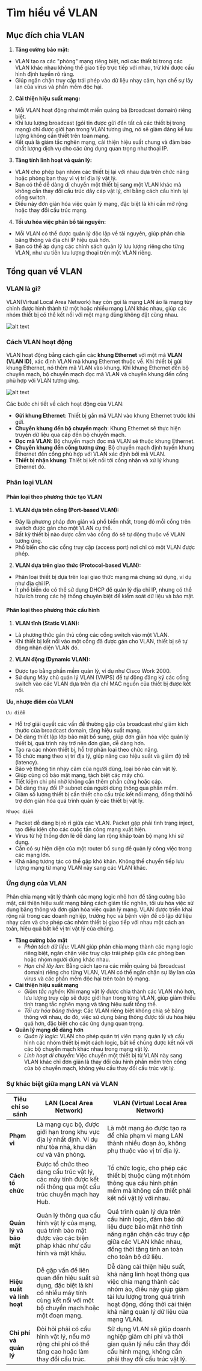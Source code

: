 # Tìm hiểu về VLAN
## Mục đích chia VLAN
1. **Tăng cường bảo mật:**
- VLAN tạo ra các "phòng" mạng riêng biệt, nơi các thiết bị trong các VLAN khác nhau không thể giao tiếp trực tiếp với nhau, trừ khi được cấu hình định tuyến rõ ràng.
- Giúp ngăn chặn truy cập trái phép vào dữ liệu nhạy cảm, hạn chế sự lây lan của virus và phần mềm độc hại.
2. **Cải thiện hiệu suất mạng:**
- Mỗi VLAN hoạt động như một miền quảng bá (broadcast domain) riêng biệt.
- Khi lưu lượng broadcast (gói tin được gửi đến tất cả các thiết bị trong mạng) chỉ được giới hạn trong VLAN tương ứng, nó sẽ giảm đáng kể lưu lượng không cần thiết trên toàn mạng.
- Kết quả là giảm tắc nghẽn mạng, cải thiện hiệu suất chung và đảm bảo chất lượng dịch vụ cho các ứng dụng quan trọng như thoại IP.
3. **Tăng tính linh hoạt và quản lý:**
- VLAN cho phép bạn nhóm các thiết bị lại với nhau dựa trên chức năng hoặc phòng ban thay vì vị trí địa lý vật lý.
- Bạn có thể dễ dàng di chuyển một thiết bị sang một VLAN khác mà không cần thay đổi cấu trúc dây cáp vật lý, chỉ bằng cách cấu hình lại cổng switch.
- Điều này đơn giản hóa việc quản lý mạng, đặc biệt là khi cần mở rộng hoặc thay đổi cấu trúc mạng.
4. **Tối ưu hóa việc phân bổ tài nguyên:**
- Mỗi VLAN có thể được quản lý độc lập về tài nguyên, giúp phân chia băng thông và địa chỉ IP hiệu quả hơn.
- Bạn có thể áp dụng các chính sách quản lý lưu lượng riêng cho từng VLAN, như ưu tiên lưu lượng thoại trên một VLAN riêng.
## Tổng quan về VLAN
### VLAN là gì?
VLAN(Virtual Local Area Network) hay còn gọi là mạng LAN ảo là mạng tùy chỉnh được hình thành từ một hoặc nhiều mạng LAN khác nhau, giúp các nhóm thiết bị có thể kết nối với một mạng dùng không đặt cùng nhau.

![alt text](../images/VLAN.png)


### Cách VLAN hoạt động
VLAN hoạt động bằng cách gắn các **khung Ethernet** với một mã **VLAN (VLAN ID)**, xác định VLAN mà khung Ethernet thuộc về. Khi thiết bị gửi khung Ethernet, nó thêm mã VLAN vào khung. Khi khung Ethernet đến bộ chuyển mạch, bộ chuyển mạch đọc mã VLAN và chuyển khung đến cổng phù hợp với VLAN tương ứng.

![alt text](../images/Cach_hoat_dong_VLAN.jpg)

Các bước chi tiết về cách hoạt động của VLAN:
- **Gửi khung Ethernet**: Thiết bị gắn mã VLAN vào khung Ethernet trước khi gửi.
- **Chuyển khung đến bộ chuyển mạch**: Khung Ethernet sẽ thực hiện truyền dữ liệu qua cáp đến bộ chuyển mạch.
- **Đọc mã VLAN**: Bộ chuyển mạch đọc mã VLAN sẽ thuộc khung Ethernet.
- **Chuyển khung đến cổng tương ứng**: Bộ chuyển mạch định tuyến khung Ethernet đến cổng phù hợp với VLAN xác định bởi mã VLAN.
- **Thiết bị nhận khung**: Thiết bị kết nối tới cổng nhận và xử lý khung Ethernet đó.
### Phân loại VLAN
#### Phân loại theo phương thức tạo VLAN
1. **VLAN dựa trên cổng (Port-based VLAN):**
- Đây là phương pháp đơn giản và phổ biến nhất, trong đó mỗi cổng trên switch được gán cho một VLAN cụ thể.
- Bất kỳ thiết bị nào được cắm vào cổng đó sẽ tự động thuộc về VLAN tương ứng.
- Phổ biến cho các cổng truy cập (access port) nơi chỉ có một VLAN được phép.
2. **VLAN dựa trên giao thức (Protocol-based VLAN):**
- Phân loại thiết bị dựa trên loại giao thức mạng mà chúng sử dụng, ví dụ như địa chỉ IP.
- Ít phổ biến do có thể sử dụng DHCP để quản lý địa chỉ IP, nhưng có thể hữu ích trong các hệ thống chuyên biệt để kiểm soát dữ liệu và bảo mật.
#### Phân loại theo phương thức cấu hình
1. **VLAN tĩnh (Static VLAN):**
- Là phương thức gán thủ công các cổng switch vào một VLAN.
- Khi thiết bị kết nối vào một cổng đã được gán cho VLAN, thiết bị sẽ tự động nhận diện VLAN đó.
2. **VLAN động (Dynamic VLAN):**
- Được tạo bằng phần mềm quản lý, ví dụ như Cisco Work 2000.
- Sử dụng Máy chủ quản lý VLAN (VMPS) để tự động đăng ký các cổng switch vào các VLAN dựa trên địa chỉ MAC nguồn của thiết bị được kết nối.

**Ưu, nhược điểm của VLAN**

`Ưu điểm`
- Hỗ trợ giải quyết các vấn đề thường gặp của broadcast như giảm kích thước của broadcast domain, tăng hiệu suất mạng.
- Dễ dàng thiết lập lớp bảo mật bổ sung, giúp đơn giản hóa việc quản lý thiết bị, quá trình này trở nên đơn giản, dễ dàng hơn.
- Tạo ra các nhóm thiết bị, hỗ trợ phân loại theo chức năng.
- Tổ chức mạng theo vị trí địa lý, giúp nâng cao hiệu suất và giảm độ trễ (latency).
- Bảo vệ thông tin nhạy cảm của người dùng, loại bỏ rào cản vật lý.
- Giúp củng cố bảo mật mạng, tách biệt các máy chủ.
- Tiết kiệm chi phí nhờ không cần thêm phần cứng hoặc cáp.
- Dễ dàng thay đổi IP subnet của người dùng thông qua phần mềm.
- Giảm số lượng thiết bị cần thiết cho cấu trúc kết nối mạng, đồng thời hỗ trợ đơn giản hóa quá trình quản lý các thiết bị vật lý.

`Nhược điểm`
- Packet dễ dàng bị rò rỉ giữa các VLAN.
Packet gặp phải tình trạng inject, tạo điều kiện cho các cuộc tấn công mạng xuất hiện.
- Virus từ hệ thống đơn lẻ dễ dàng lan rộng khắp toàn bộ mạng khi sử dụng.
- Cần có sự hiện diện của một router bổ sung để quản lý công việc trong các mạng lớn.
- Khả năng tương tác có thể gặp khó khăn.
Không thể chuyển tiếp lưu lượng mạng từ mạng VLAN này sang các VLAN khác.
### Ứng dụng của VLAN
Phân chia mạng vật lý thành các mạng logic nhỏ hơn để tăng cường bảo mật, cải thiện hiệu suất mạng bằng cách giảm tắc nghẽn, tối ưu hóa việc sử dụng băng thông và đơn giản hóa việc quản lý mạng. VLAN được triển khai rộng rãi trong các doanh nghiệp, trường học và bệnh viện để cô lập dữ liệu nhạy cảm và cho phép các nhóm thiết bị giao tiếp với nhau một cách an toàn, hiệu quả bất kể vị trí vật lý của chúng.

- **Tăng cường bảo mật**
  - *Phân tách dữ liệu*: VLAN giúp phân chia mạng thành các mạng logic riêng biệt, ngăn chặn việc truy cập trái phép giữa các phòng ban hoặc nhóm người dùng khác nhau. 
  - *Hạn chế lây lan*: Bằng cách tạo ra các miền quảng bá (broadcast domain) riêng cho từng VLAN, VLAN có thể ngăn chặn sự lây lan của virus và các phần mềm độc hại trên toàn bộ mạng.
- **Cải thiện hiệu suất mạng**
  - *Giảm tắc nghẽn*: Khi mạng vật lý được chia thành các VLAN nhỏ hơn, lưu lượng truy cập sẽ được giới hạn trong từng VLAN, giúp giảm thiểu tình trạng tắc nghẽn mạng và tăng hiệu suất tổng thể. 
  - *Tối ưu hóa băng thông*: Các VLAN riêng biệt không chia sẻ băng thông với nhau, do đó, việc sử dụng băng thông được tối ưu hóa hiệu quả hơn, đặc biệt cho các ứng dụng quan trọng.
- **Quản lý mạng dễ dàng hơn**
  - *Quản lý logic*: VLAN cho phép quản trị viên mạng quản lý và cấu hình các nhóm thiết bị một cách logic, bất kể chúng được kết nối với các bộ chuyển mạch khác nhau trong mạng vật lý. 
  - *Linh hoạt di chuyển*: Việc chuyển một thiết bị từ VLAN này sang VLAN khác chỉ đơn giản là thay đổi cấu hình phần mềm trên cổng của bộ chuyển mạch, không yêu cầu thay đổi cấu trúc vật lý. 
### Sự khác biệt giữa mạng LAN và VLAN
|**Tiêu chí so sánh**|**LAN (Local Area Network)**|**VLAN (Virtual Local Area Network)**|
|----|--------|---------|
|**Phạm vi**|Là mạng cục bộ, được giới hạn trong khu vực địa lý nhất định. Ví dụ như tòa nhà, khu dân cư và văn phòng.|Là một mạng ảo được tạo ra để chia phạm vi mạng LAN thành nhiều đoạn ảo, không phụ thuộc vào vị trí địa lý.|
|**Cách tổ chức**|Được tổ chức theo dạng cấu trúc vật lý, các máy tính được kết nối thông qua một cấu trúc chuyển mạch hay Hub.|Tổ chức logic, cho phép các thiết bị thuộc cùng một nhóm thông qua cấu hình phần mềm mà không cần thiết phải kết nối vật lý với nhau.|
|**Quản lý và bảo mật**|Quản lý thông qua cấu hình vật lý của mạng, quá trình bảo mật được vào các biện pháp khác như cấu hình và mật khẩu.|Quá trình quản lý dựa trên cấu hình logic, đảm bảo dữ liệu được bảo mật nhờ tính năng ngăn chặn các truy cập giữa các VLAN khác nhau, đồng thời tăng tính an toàn cho toàn bộ dữ liệu.|
|**Hiệu suất và linh hoạt**|Dễ gặp vấn đề liên quan đến hiệu suất sử dụng, đặc biệt là khi có nhiều máy tính cùng kết nối với một bộ chuyển mạch hoặc một đoạn mạng.|Dễ dàng cải thiện hiệu suất, khả năng linh hoạt thông qua việc chia mạng thành các nhóm ảo, điều này giúp giảm tải lưu lượng trong quá trình hoạt động, đồng thời cải thiện khả năng quản lý dữ liệu của mạng VLAN.|
|**Chi phí và quản lý**|Đòi hỏi phải có cấu hình vật lý, nếu mở rộng chi phí có thể tăng cao hoặc làm thay đổi cấu trúc.|Sử dụng VLAN sẽ giúp doanh nghiệp giảm chi phí và thời gian quản lý nếu cần thay đổi cấu hình mạng, không cần phải thay đổi cấu trúc vật lý.|

